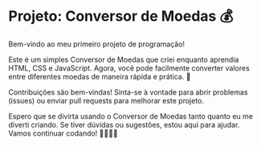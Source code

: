 <h1>Projeto: Conversor de Moedas 💰</h1>

Bem-vindo ao meu primeiro projeto de programação! 

Este é um simples Conversor de Moedas que criei enquanto aprendia HTML, CSS e JavaScript. Agora, você pode facilmente converter valores entre diferentes moedas de maneira rápida e prática. 🚀

Contribuições são bem-vindas! Sinta-se à vontade para abrir problemas (issues) ou enviar pull requests para melhorar este projeto.

Espero que se divirta usando o Conversor de Moedas tanto quanto eu me diverti criando. Se tiver dúvidas ou sugestões, estou aqui para ajudar. Vamos continuar codando! 👩‍💻👨‍💻
